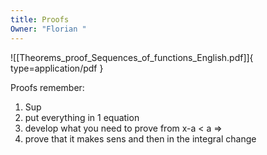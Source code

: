 ```yaml
---
title: Proofs
Owner: "Florian "
---
```

![[Theorems_proof_Sequences_of_functions_English.pdf]]{ type=application/pdf }

Proofs remember:
1) Sup
2) put everything in 1 equation
3) develop what you need to prove from x-a < a ⇒
4) prove that it makes sens and then in the integral change